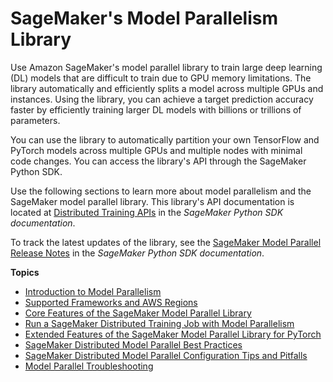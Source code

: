 # SageMaker's Model Parallelism Library<a name="model-parallel"></a>

Use Amazon SageMaker's model parallel library to train large deep learning \(DL\) models that are difficult to train due to GPU memory limitations\. The library automatically and efficiently splits a model across multiple GPUs and instances\. Using the library, you can achieve a target prediction accuracy faster by efficiently training larger DL models with billions or trillions of parameters\.

You can use the library to automatically partition your own TensorFlow and PyTorch models across multiple GPUs and multiple nodes with minimal code changes\. You can access the library's API through the SageMaker Python SDK\.

Use the following sections to learn more about model parallelism and the SageMaker model parallel library\. This library's API documentation is located at [Distributed Training APIs](https://sagemaker.readthedocs.io/en/stable/api/training/smd_model_parallel.html) in the *SageMaker Python SDK documentation*\. 

To track the latest updates of the library, see the [SageMaker Model Parallel Release Notes](https://sagemaker.readthedocs.io/en/stable/api/training/smd_model_parallel_release_notes/smd_model_parallel_change_log.html) in the *SageMaker Python SDK documentation*\.

**Topics**
+ [Introduction to Model Parallelism](model-parallel-intro.md)
+ [Supported Frameworks and AWS Regions](distributed-model-parallel-support.md)
+ [Core Features of the SageMaker Model Parallel Library](model-parallel-core-features.md)
+ [Run a SageMaker Distributed Training Job with Model Parallelism](model-parallel-use-api.md)
+ [Extended Features of the SageMaker Model Parallel Library for PyTorch](model-parallel-extended-features-pytorch.md)
+ [SageMaker Distributed Model Parallel Best Practices](model-parallel-best-practices.md)
+ [SageMaker Distributed Model Parallel Configuration Tips and Pitfalls](model-parallel-customize-tips-pitfalls.md)
+ [Model Parallel Troubleshooting](distributed-troubleshooting-model-parallel.md)